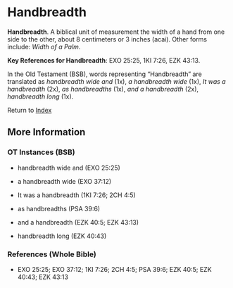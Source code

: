 # Handbreadth
**Handbreadth**. 
A biblical unit of measurement the width of a hand from one side to the other, about 8 centimeters or 3 inches (acai). 
Other forms include: 
*Width of a Palm*. 


**Key References for Handbreadth**: 
EXO 25:25, 1KI 7:26, EZK 43:13. 


In the Old Testament (BSB), words representing “Handbreadth” are translated as 
*handbreadth wide and* (1x), *a handbreadth wide* (1x), *It was a handbreadth* (2x), *as handbreadths* (1x), *and a handbreadth* (2x), *handbreadth long* (1x). 




Return to [Index](00-Index.md)

## More Information

### OT Instances (BSB)

* handbreadth wide and (EXO 25:25)

* a handbreadth wide (EXO 37:12)

* It was a handbreadth (1KI 7:26; 2CH 4:5)

* as handbreadths (PSA 39:6)

* and a handbreadth (EZK 40:5; EZK 43:13)

* handbreadth long (EZK 40:43)



### References (Whole Bible)

* EXO 25:25; EXO 37:12; 1KI 7:26; 2CH 4:5; PSA 39:6; EZK 40:5; EZK 40:43; EZK 43:13



